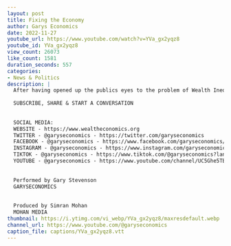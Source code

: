 ```yaml
---
layout: post
title: Fixing the Economy
author: Garys Economics
date: 2022-11-27
youtube_url: https://www.youtube.com/watch?v=YVa_gx2yqz8
youtube_id: YVa_gx2yqz8
view_count: 26073
like_count: 1581
duration_seconds: 557
categories:
- News & Politics
description: |
  After having opened up the publics eyes to the problem of Wealth Inequality, Gary reveals to the Channel his own idea for a possible Wealth Tax.
  
  SUBSCRIBE, SHARE & START A CONVERSATION
  
  
  SOCIAL MEDIA:
  WEBSITE - https://www.wealtheconomics.org
  TWITTER - @garyseconomics - https://twitter.com/garyseconomics
  FACEBOOK - @garyseconomics - https://www.facebook.com/garyseconomics/
  INSTAGRAM - @garyseconomics - https://www.instagram.com/garyseconomics/
  TIKTOK - @garyseconomics - https://www.tiktok.com/@garyseconomics?lang=en
  YOUTUBE - @garyseconomics - https://www.youtube.com/channel/UC5Ghe5TBQGYIOANuiNW4hDQ
  
  
  Performed by Gary Stevenson
  GARYSECONOMICS
  
  
  Produced by Simran Mohan
  MOHAN MEDIA
thumbnail: https://i.ytimg.com/vi_webp/YVa_gx2yqz8/maxresdefault.webp
channel_url: https://www.youtube.com/@garyseconomics
caption_file: captions/YVa_gx2yqz8.vtt
---
```

